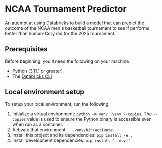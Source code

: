 # NCAA Tournament Predictor
An attempt at using Databricks to build a model that can predict the outcome of the NCAA men's basketball tournament
to see if performs better than human-Cory did for the 2025 tournament.

## Prerequisites
Before beginning, you'll need the following on your machine
- Python (3.11.1 or greater)
- The [Databricks CLI](https://docs.databricks.com/aws/en/dev-tools/cli/install)

## Local environment setup
To setup your local environment, run the following:
1. Initialize a virtual environment: `python -m venv .venv --copies`, The `--copies` value is used to ensure the Python binary is accessible
even when run as a container.
2. Activate that environment: `. .venv/bin/activate`
3. Install this project and its dependencies: `pip install -e .`
4. Install development dependencies: `pip install '.[dev]'`